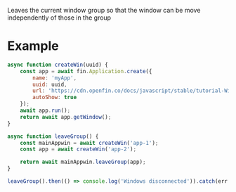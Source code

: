 Leaves the current window group so that the window can be move independently of those in the group
# Example
```js
async function createWin(uuid) {
    const app = await fin.Application.create({
        name: 'myApp',
        uuid: uuid,
        url: 'https://cdn.openfin.co/docs/javascript/stable/tutorial-Window.leaveGroup.html',
        autoShow: true
    });
    await app.run();
    return await app.getWindow();
}

async function leaveGroup() {
    const mainAppwin = await createWin('app-1');
    const app = await createWin('app-2');

    return await mainAppwin.leaveGroup(app);
}

leaveGroup().then(() => console.log('Windows disconnected')).catch(err => console.log(err));
```
